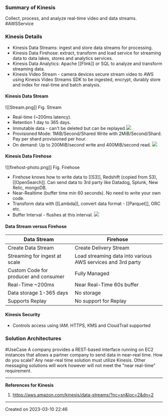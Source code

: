 ### Summary of Kinesis
Collect, process, and analyze real-time video and data streams. #AWSService 
### Kinesis Details
- Kinesis Data Streams: ingest and store data streams for processing.
- Kinesis Data Firehose: extract, transform and load service for streaming data to data lakes, stores and analytics services.
- Kinesis Data Analytics: Apache [[Flink]] or SQL to analyze and transform streaming data.
- Kinesis Video Stream - camera devices secure stream video to AWS using Kinesis Video Streams SDK to be ingested, encrypt, durably store and index for real-time and batch analysis.
#### Kinesis Data Stream
![[Stream.png]]
Fig. Stream
- Real-time (~200ms latency). 
- Retention 1 day to 365 days.
- Immutable data - can't be deleted but can be replayed
![](kinesis-data-stream-producer-consumer-architecture.png)
- Provisioned Mode: 1MiB/Second/Shared Write with 2MiB/Second/Shard. Pay per shard provisioned per hour.
- On demand: Up to 200MiB/second write and 400MiB/second read.
![](Kinesis%20Shard%20On-Demand%20or%20Provision.png)
#### Kinesis Data Firehose
![[firehost-photo.png]]
Fig. Firehose
- Firehose knows how to write data to [[S3]], Redshift (copied from S3), [[OpenSearch]]. Can send data to 3rd party like Datadog, Splunk, New Relic, mongoDB.
- Near-Realtime (buffer time min 60 seconds). No need to write your own code.
- Transform data with [[Lambda]], convert data format - [[Parquet]], ORC etc.
- Buffer Interval - flushes at this interval.
![](Kinesis%20Data%20Firehose%20Conceptual.png)

#### Data Stream versus Firehose
| Data Stream| Firehose|
|---|---|
| Create Data Stream | Create Delivery Stream |
| Streaming for ingest at scale| Load streaming data into various AWS services and 3rd party |
| Custom Code for producer and consumer | Fully Managed |
| Real-Time ~200ms| Near Real-Time 60s buffer|
| Data storage 1-365 days| No storage|
| Supports Replay | No support for Replay|


#### Kinesis Security
- Controls access using IAM. HTTPS, KMS and CloudTrail supported

### Solution Architectures
#UseCase A company provides a REST-based interface running on EC2 instances that allows a partner company to send data in near-real time. How do you scale?
Any near-real time solution must utilize Kinesis. Other messaging solutions will work however will not meet the "near real-time" requirement.


---
**References for Kinesis**
1. https://aws.amazon.com/kinesis/data-streams/?nc=sn&loc=2&dn=2

---
Created on 2023-03-10 22:46
